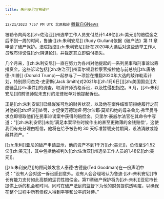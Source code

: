 ```yaml
---
title: 朱利安尼宣布破产
---
```

`12/21/2023 7:57 PM UTC 北原和紗` [轉載自GNews](https://gnews.org/articles/2137634)

被勒令向两名[[zh:佐治亚]]州选举工作人员支付总计1.48亿[[zh:美元]]的赔偿金之后不到一周的时间，鲁迪·[[zh:朱利安尼]] (Rudy Giuliani)依据《破产法》第 11 章申请了破产保护。法院指控[[zh:朱利安尼]]针在2020年大选后对这些选举工作人员散布诽谤性[[zh:阴谋论]]，并裁定其立即偿付损失。

几个月来，[[zh:朱利安尼]]一直在努力为各州对他提起的一系列民事和刑事诉讼筹措资金。这些诉讼包括[[zh:佐治亚]]州富尔顿县检察官指控他与前总统[[zh:唐纳德-川普]] (Donald Trump)一起参与了一项旨在推翻2020年大选的敲诈勒索计划，特别顾问杰克-史密斯(Jack Smith)对2021年[[zh:1月6日]][[zh:美国国会]]大厦骚乱[[zh:事件]]的调查，取消律师资格诉讼，以及性侵犯指控。9 月，[[zh:朱利安尼]]的前律师就未支付的法律账单对他提起诉讼。

正是[[zh:朱利安尼]]已经岌岌可危的财务状况，以及他在案件结案前拒绝履行之前对他的[[zh:经济]]处罚，才促使万德瑞娅·阿尔沙耶·莫斯和她的母亲鲁比·弗里曼寻求立即领取他们在民事诽谤案中获得的赔偿金。贝里尔·豪威尔法官在其命令中写道："[[zh:朱利安尼]]未能'满足本案早些时候作出的甚至更微薄的金钱赔偿'，这使我们有充分理由相信，他将在给予被告的 30 天标准暂缓支付期间，设法消散或隐藏其资产。“

[[zh:朱利]]亚尼的破产申请显示，他的资产不到1千万[[zh:美元]]，负债至少1.52亿[[zh:美元]]，其中包括他被判欠[[zh:佐治亚]]州选举工作人员的1.48亿[[zh:美元]]。

[[zh:朱利安尼]]的顾问兼发言人泰德·古德曼(Ted Goodman)在一份声明中说："没有人会对这一诉讼感到意外。没有人会合理地认为鲁迪·[[zh:朱利安尼]]市长有能力支付如此高额的惩罚性赔偿金。第11章破产保护将为[[zh:朱利]]亚尼市长提供上诉的机会和时间，同时在破产法庭的监督下为他的财务提供透明度，以确保在整个过程中所有债权人得到平等和公平的对待。”
